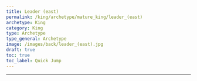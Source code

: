 ```yaml
---
title: Leader (east)
permalink: /king/archetype/mature_king/leader_(east)
archetype: King
category: King
type: Archetype
type_general: Archetype
image: /images/back/leader_(east).jpg
draft: true
toc: true
toc_label: Quick Jump
---
```


---
